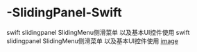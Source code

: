 # -SlidingPanel-Swift
swift slidingpanel SlidingMenu侧滑菜单 以及基本UI控件使用
swift slidingpanel SlidingMenu侧滑菜单 以及基本UI控件使用
[image](https://raw.githubusercontent.com/fonglaaaam/-SlidingPanel-Swift/master/testswift/SlidingPanel.gif)
